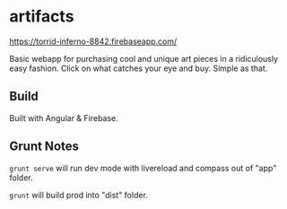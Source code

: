 # artifacts

https://torrid-inferno-8842.firebaseapp.com/

Basic webapp for purchasing cool and unique art pieces in a ridiculously easy fashion. Click on what catches your eye and buy. Simple as that. 

## Build

Built with Angular & Firebase. 

## Grunt Notes

`grunt serve` will run dev mode with livereload and compass out of "app" folder. 

`grunt` will build prod into "dist" folder.
